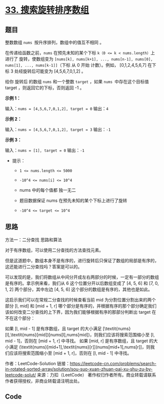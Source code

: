 # [33. 搜索旋转排序数组](https://leetcode-cn.com/problems/search-in-rotated-sorted-array/)

## 题目

整数数组 `nums `按升序排列，数组中的值互不相同 。

在传递给函数之前，`nums` 在预先未知的某个下标 `k（0 <= k < nums.length）`上进行了 旋转，使数组变为 `[nums[k], nums[k+1], ..., nums[n-1], nums[0], nums[1], ..., nums[k-1]]`（下标 从 0 开始 计数）。例如， [0,1,2,4,5,6,7] 在下标 3 处经旋转后可能变为 [4,5,6,7,0,1,2] 。

给你 旋转后 的数组 `nums` 和一个整数 `target` ，如果 `nums `中存在这个目标值 target ，则返回它的下标，否则返回 -1 。

**示例 1：**

输入：`nums = [4,5,6,7,0,1,2], target = 0`
输出：`4`

**示例 2：**

输入：`nums = [4,5,6,7,0,1,2], target = 3`
输出：`-1`

**示例 3：**

输入：`nums = [1], target = 0`
输出：`-1`

- 提示：

  - `1 <= nums.length <= 5000`

  - `-10^4 <= nums[i] <= 10^4`

  - nums 中的每个值都 独一无二

  - 题目数据保证 nums 在预先未知的某个下标上进行了旋转

  - `-10^4 <= target <= 10^4`



## 思路

方法一：二分查找
思路和算法

对于有序数组，可以使用二分查找的方法查找元素。

但是这道题中，数组本身不是有序的，进行旋转后只保证了数组的局部是有序的，这还能进行二分查找吗？答案是可以的。

可以发现的是，我们将数组从中间分开成左右两部分的时候，一定有一部分的数组是有序的。拿示例来看，我们从 6 这个位置分开以后数组变成了 [4, 5, 6] 和 [7, 0, 1, 2] 两个部分，其中左边 [4, 5, 6] 这个部分的数组是有序的，其他也是如此。

这启示我们可以在常规二分查找的时候查看当前 mid 为分割位置分割出来的两个部分 [l, mid] 和 [mid + 1, r] 哪个部分是有序的，并根据有序的那个部分确定我们该如何改变二分查找的上下界，因为我们能够根据有序的那部分判断出 target 在不在这个部分：

如果 [l, mid - 1] 是有序数组，且 target 的大小满足 [\textit{nums}[l],\textit{nums}[mid])[nums[l],nums[mid])，则我们应该将搜索范围缩小至 [l, mid - 1]，否则在 [mid + 1, r] 中寻找。
如果 [mid, r] 是有序数组，且 target 的大小满足 (\textit{nums}[mid+1],\textit{nums}[r]](nums[mid+1],nums[r]]，则我们应该将搜索范围缩小至 [mid + 1, r]，否则在 [l, mid - 1] 中寻找。

作者：LeetCode-Solution
链接：https://leetcode-cn.com/problems/search-in-rotated-sorted-array/solution/sou-suo-xuan-zhuan-pai-xu-shu-zu-by-leetcode-solut/
来源：力扣（LeetCode）
著作权归作者所有。商业转载请联系作者获得授权，非商业转载请注明出处。
## Code